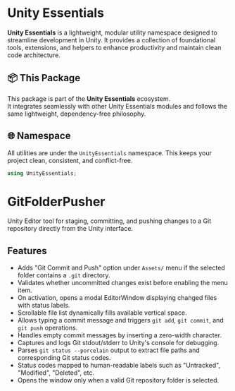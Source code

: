 # Unity Essentials

**Unity Essentials** is a lightweight, modular utility namespace designed to streamline development in Unity. 
It provides a collection of foundational tools, extensions, and helpers to enhance productivity and maintain clean code architecture.

## 📦 This Package

This package is part of the **Unity Essentials** ecosystem.  
It integrates seamlessly with other Unity Essentials modules and follows the same lightweight, dependency-free philosophy.

## 🌐 Namespace

All utilities are under the `UnityEssentials` namespace. This keeps your project clean, consistent, and conflict-free.

```csharp
using UnityEssentials;
```

# GitFolderPusher  
Unity Editor tool for staging, committing, and pushing changes to a Git repository directly from the Unity interface.

## Features
- Adds "Git Commit and Push" option under `Assets/` menu if the selected folder contains a `.git` directory.  
- Validates whether uncommitted changes exist before enabling the menu item.  
- On activation, opens a modal EditorWindow displaying changed files with status labels.  
- Scrollable file list dynamically fills available vertical space.  
- Allows typing a commit message and triggers `git add`, `git commit`, and `git push` operations.  
- Handles empty commit messages by inserting a zero-width character.  
- Captures and logs Git stdout/stderr to Unity's console for debugging.  
- Parses `git status --porcelain` output to extract file paths and corresponding Git status codes.  
- Status codes mapped to human-readable labels such as "Untracked", "Modified", "Deleted", etc.  
- Opens the window only when a valid Git repository folder is selected.
